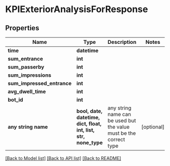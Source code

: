# KPIExteriorAnalysisForResponse


## Properties
Name | Type | Description | Notes
------------ | ------------- | ------------- | -------------
**time** | **datetime** |  | 
**sum_entrance** | **int** |  | 
**sum_passerby** | **int** |  | 
**sum_impressions** | **int** |  | 
**sum_impressed_entrance** | **int** |  | 
**avg_dwell_time** | **int** |  | 
**bot_id** | **int** |  | 
**any string name** | **bool, date, datetime, dict, float, int, list, str, none_type** | any string name can be used but the value must be the correct type | [optional]

[[Back to Model list]](../README.md#documentation-for-models) [[Back to API list]](../README.md#documentation-for-api-endpoints) [[Back to README]](../README.md)


